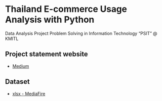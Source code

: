 # Thailand E-commerce Usage Analysis with Python
Data Analysis Project Problem Solving in Information Technology “PSIT” @ KMITL

## Project statement website
* [Medium](https://medium.com/thailand-e-commerce-usage-analysis)

## Dataset
* [xlsx - MediaFire](http://www.mediafire.com/file/wkytuw8cr0c72aj/%E0%B9%80%E0%B8%A7%E0%B8%B4%E0%B8%A3%E0%B9%8C%E0%B8%81%E0%B8%9A%E0%B8%B8%E0%B9%8A%E0%B8%811.xlsx)
